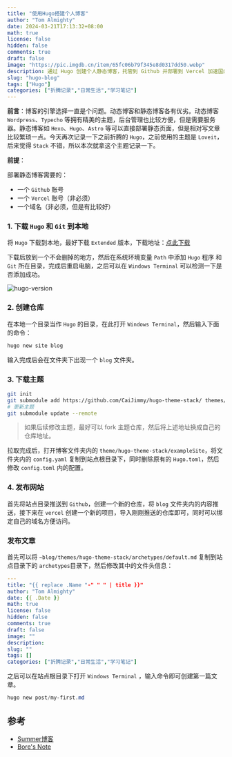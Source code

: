 ```yaml
---
title: "使用Hugo搭建个人博客"
author: "Tom Almighty"
date: 2024-03-21T17:13:32+08:00
math: true
license: false
hidden: false
comments: true
draft: false
image: "https://pic.imgdb.cn/item/65fc06b79f345e8d0317dd50.webp"
description: 通过 Hugo 创建个人静态博客，托管到 Github 并部署到 Vercel 加速国内访问。
slug: "hugo-blog"
tags: ["Hugo"]
categories: ["折腾记录","日常生活","学习笔记"]
---
```


**前言**：博客的引擎选择一直是个问题。动态博客和静态博客各有优劣。动态博客 `Wordpress`、`Typecho` 等拥有精美的主题，后台管理也比较方便，但是需要服务器。静态博客如 `Hexo`、`Hugo`、`Astro` 等可以直接部署静态页面，但是相对写文章比较繁琐一点。今天再次记录一下之前折腾的 `Hugo`，之前使用的主题是 `Loveit`，后来觉得 `Stack` 不错，所以本次就拿这个主题记录一下。

**前提**：

部署静态博客需要的：

- 一个 `Github` 账号
- 一个 `Vercel` 账号（非必须）
- 一个域名（非必须，但是有比较好）

### 1. 下载 `Hugo` 和 `Git` 到本地

将 `Hugo` 下载到本地，最好下载 `Extended` 版本，下载地址：[点此下载](https://github.com/gohugoio/hugo/releases/)

下载后放到一个不会删掉的地方，然后在系统环境变量 `Path` 中添加 `Hugo` 程序 和 `Git` 所在目录，完成后重启电脑，之后可以在 `Windows Terminal` 可以检测一下是否添加成功。

![hugo-version](https://pic.imgdb.cn/item/65fc04cd9f345e8d030e6674.webp)

### 2. 创建仓库

在本地一个目录当作 `Hugo` 的目录，在此打开 `Windows Terminal`，然后输入下面的命令：

```powershell
hugo new site blog
```

输入完成后会在文件夹下出现一个 `blog` 文件夹。

### 3. 下载主题

```bash
git init
git submodule add https://github.com/CaiJimmy/hugo-theme-stack/ themes/hugo-theme-stack
# 更新主题
git submodule update --remote
```

> 如果后续修改主题，最好可以 fork 主题仓库，然后将上述地址换成自己的仓库地址。

拉取完成后，打开博客文件夹内的 `theme/hugo-theme-stack/exampleSite`，将文件夹内的 `config.yaml` 复制到站点根目录下，同时删除原有的 `Hugo.toml`，然后修改 `config.toml` 内的配置。

### 4. 发布网站

首先将站点目录推送到 `Github`，创建一个新的仓库，将 `blog` 文件夹内的内容推送，接下来在 `vercel` 创建一个新的项目，导入刚刚推送的仓库即可，同时可以绑定自己的域名方便访问。

### 发布文章

首先可以将 `~blog/themes/hugo-theme-stack/archetypes/default.md` 复制到站点目录下的 `archetypes`目录下，然后修改其中的文件头信息：

```yaml
---
title: "{{ replace .Name "-" " " | title }}"
author: "Tom Almighty"
date: {{ .Date }}
math: true
license: false
hidden: false
comments: true
draft: false
image: ""
description: 
slug: ""
tags: []
categories: ["折腾记录","日常生活","学习笔记"]
```

之后可以在站点根目录下打开 `Windows Terminal` ，输入命令即可创建第一篇文章。

```powershell
hugo new post/my-first.md
```

## 参考

- [Summer博客](https://vofficial233.com/archives/deploy-my-hugo-blog)
- [Bore's Note](https://bore.vip/archives/3bf3725e/)




